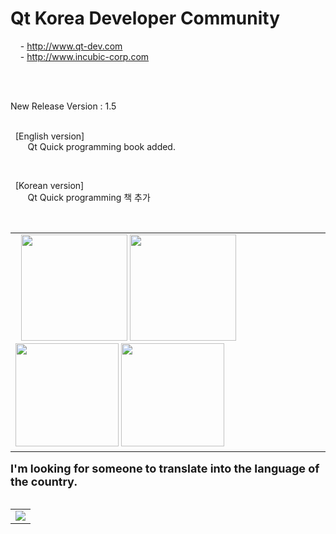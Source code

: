 # Qt Korea Developer Community <br>
&nbsp;&nbsp;&nbsp; - http://www.qt-dev.com <br>
&nbsp;&nbsp;&nbsp; - http://www.incubic-corp.com <br>

<br><br>

New Release Version : 1.5 <br><br>

&nbsp; [English version] <br>
&nbsp;&nbsp;&nbsp;&nbsp;&nbsp;&nbsp; Qt Quick programming book added. <br>

<br>

&nbsp; [Korean version] <br>
&nbsp;&nbsp;&nbsp;&nbsp;&nbsp;&nbsp; Qt Quick programming 책 추가 <br>

<br>
<table border=0>
<tr>
<td valign=top height=300>
&nbsp;
<img src=http://qt-dev.com/img/book_images/Qt_Quick_eng.jpg width=170> 
<img src=http://qt-dev.com/img/book_images/Qt_Quick_kor.jpg width=170>
&nbsp;&nbsp;&nbsp;
<img src=http://qt-dev.com/skin_board/k_build_home/b_img_add/qt_programming_eng.jpg width=165> 
<img src=http://qt-dev.com/skin_board/k_build_home/b_img_add/qt_programming_kor.jpg width=165>
</td>
</tr>
</table>


<b><font size=4>
I'm looking for someone to translate into the language of the country. 
</font>
</b>
<br><br>

<table border=0>
  <tr>
    <td>
    <a href="http://www.incubic-corp.com/sub/edu/edu_sub01.php?sel=1" target="_blank">
    <img src=http://www.qt-dev.com/skin_board/k_build_home/b_img_add/qt-dev_edu_banner_incubic.jpg></a>
    </td>
  </tr>
</table>

